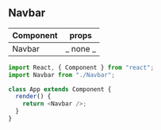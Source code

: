 ## Navbar

| Component |  props   |
| --------- | :------: |
| Navbar    | _ none _ |

```js
import React, { Component } from "react";
import Navbar from "./Navbar";

class App extends Component {
  render() {
    return <Navbar />;
  }
}
```
